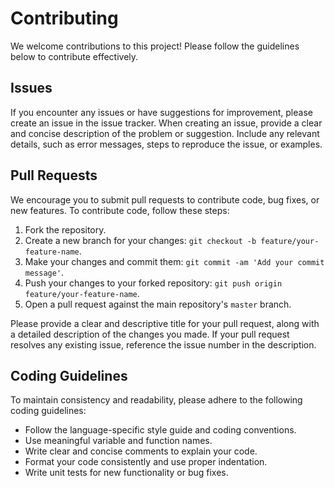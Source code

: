 # Contributing

We welcome contributions to this project! Please follow the guidelines below to contribute effectively.

## Issues

If you encounter any issues or have suggestions for improvement, please create an issue in the issue tracker. When creating an issue, provide a clear and concise description of the problem or suggestion. Include any relevant details, such as error messages, steps to reproduce the issue, or examples.

## Pull Requests

We encourage you to submit pull requests to contribute code, bug fixes, or new features. To contribute code, follow these steps:

1. Fork the repository.
2. Create a new branch for your changes: `git checkout -b feature/your-feature-name`.
3. Make your changes and commit them: `git commit -am 'Add your commit message'`.
4. Push your changes to your forked repository: `git push origin feature/your-feature-name`.
5. Open a pull request against the main repository's `master` branch.

Please provide a clear and descriptive title for your pull request, along with a detailed description of the changes you made. If your pull request resolves any existing issue, reference the issue number in the description.

## Coding Guidelines

To maintain consistency and readability, please adhere to the following coding guidelines:

- Follow the language-specific style guide and coding conventions.
- Use meaningful variable and function names.
- Write clear and concise comments to explain your code.
- Format your code consistently and use proper indentation.
- Write unit tests for new functionality or bug fixes.
